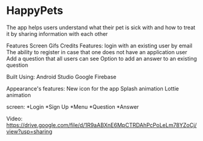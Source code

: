 # HappyPets


The app helps users understand what their pet is sick with and how to treat it by sharing information with each other

Features
Screen Gifs
Credits
Features:
login with an existing user by email
The ability to register in case that one does not have an application user
Add a question that all users can see
Option to add an answer to an existing question

Built Using:
Android Studio
Google Firebase

Appearance's features:
New icon for the app
Splash animation
Lottie animation

screen:
 *Login
 *Sign Up
 *Menu
 *Question
 *Answer
 
 Video:
 https://drive.google.com/file/d/1R9aABXnE6MpCTRDAhPcPoLeLm78YZoCj/view?usp=sharing
